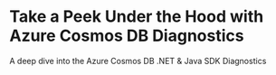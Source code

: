 # Take a Peek Under the Hood with Azure Cosmos DB Diagnostics
A deep dive into the Azure Cosmos DB .NET &amp; Java SDK Diagnostics

